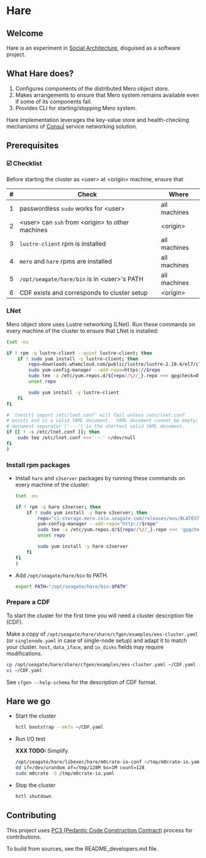 # Hare

## Welcome

Hare is an experiment in
[Social Architecture](https://www.youtube.com/watch?v=uj-li0LO_2g),
disguised as a software project.

## What Hare does?

1. Configures components of the distributed Mero object store.
2. Makes arrangements to ensure that Mero system remains available even
   if some of its components fail.
3. Provides CLI for starting/stopping Mero system.

Hare implementation leverages the key-value store and health-checking
mechanisms of [Consul](https://www.consul.io) service networking
solution.

## Prerequisites

### :ballot_box_with_check: Checklist

Before starting the cluster as \<user\> at \<origin\> machine,
ensure that

\# | Check | Where
--- | --- | ---
1 | passwordless `sudo` works for \<user\> | all machines
2 | \<user\> can `ssh` from \<origin\> to other machines | \<origin\>
3 | `lustre-client` rpm is installed | all machines
4 | `mero` and `hare` rpms are installed | all machines
5 | `/opt/seagate/hare/bin` is in \<user\>'s PATH | all machines
6 | CDF exists and corresponds to cluster setup | \<origin\>

### LNet

Mero object store uses Lustre networking (LNet).  Run these commands
on every machine of the cluster to ensure that LNet is installed:

```bash
(set -eu

if ! rpm -q lustre-client --quiet lustre-client; then
    if ! sudo yum install -y lustre-client; then
        repo=downloads.whamcloud.com/public/lustre/lustre-2.10.4/el7/client
        sudo yum-config-manager --add-repo=https://$repo
        sudo tee -a /etc/yum.repos.d/${repo//\//_}.repo <<< gpgcheck=0
        unset repo

        sudo yum install -y lustre-client
    fi
fi

# `lnetctl import /etc/lnet.conf` will fail unless /etc/lnet.conf
# exists and is a valid YAML document.  YAML document cannot be empty;
# document separator ('---') is the shortest valid YAML document.
if [[ ! -s /etc/lnet.conf ]]; then
    sudo tee /etc/lnet.conf <<<'---' >/dev/null
fi
)
```

### Install rpm packages

* Install `hare` and `s3server` packages by running these commands on
  every machine of the cluster:
  ```bash
  (set -eu

  if ! rpm -q hare s3server; then
      if ! sudo yum install -y hare s3server; then
          repo="ci-storage.mero.colo.seagate.com/releases/eos/BLATEST"
          yum-config-manager --add-repo="http://$repo"
          sudo tee -a /etc/yum.repos.d/${repo//\//_}.repo <<< 'gpgcheck=0'
          unset repo

          sudo yum install -y hare s3server
      fi
  fi
  )
  ```

* Add `/opt/seagate/hare/bin` to PATH.
  ```sh
  export PATH="/opt/seagate/hare/bin:$PATH"
  ```

### Prepare a CDF

To start the cluster for the first time you will need a cluster
description file (CDF).

Make a copy of
`/opt/seagate/hare/share/cfgen/examples/ees-cluster.yaml` (or
`singlenode.yaml` in case of single-node setup) and adapt it to match
your cluster.  `host`, `data_iface`, and `io_disks` fields may require
modifications.

```sh
cp /opt/seagate/hare/share/cfgen/examples/ees-cluster.yaml ~/CDF.yaml
vi ~/CDF.yaml
```

See `cfgen --help-schema` for the description of CDF format.

## Hare we go

* Start the cluster

  ```sh
  hctl bootstrap --mkfs ~/CDF.yaml
  ```
  <!-- XXX-UX: s/bootstrap/start/ -->

* Run I/O test

  **XXX TODO:** Simplify.
  <!-- XXX
  `m0crate` is a benchmarking tool.  Why would end users want to use
  benchmarking tool?

  Creating a file
  ```sh
  of=/tmp/128M
  head -c 128M /dev/urandom | tee $of | sha1sum >$of.sha1
  ```
  writing it to Mero object store, and reading back with checksum checked
  should be enough.
  -->

  ```sh
  /opt/seagate/hare/libexec/hare/m0crate-io-conf >/tmp/m0crate-io.yaml
  dd if=/dev/urandom of=/tmp/128M bs=1M count=128
  sudo m0crate -S /tmp/m0crate-io.yaml
  ```

* Stop the cluster

  ```sh
  hctl shutdown
  ```
  <!-- XXX-UX: s/shutdown/stop/ -->

## Contributing

This project uses
[PC3 (Pedantic Code Construction Contract)](rfc/9/README.md)
process for contributions.

To build from sources, see the README_developers.md file.
